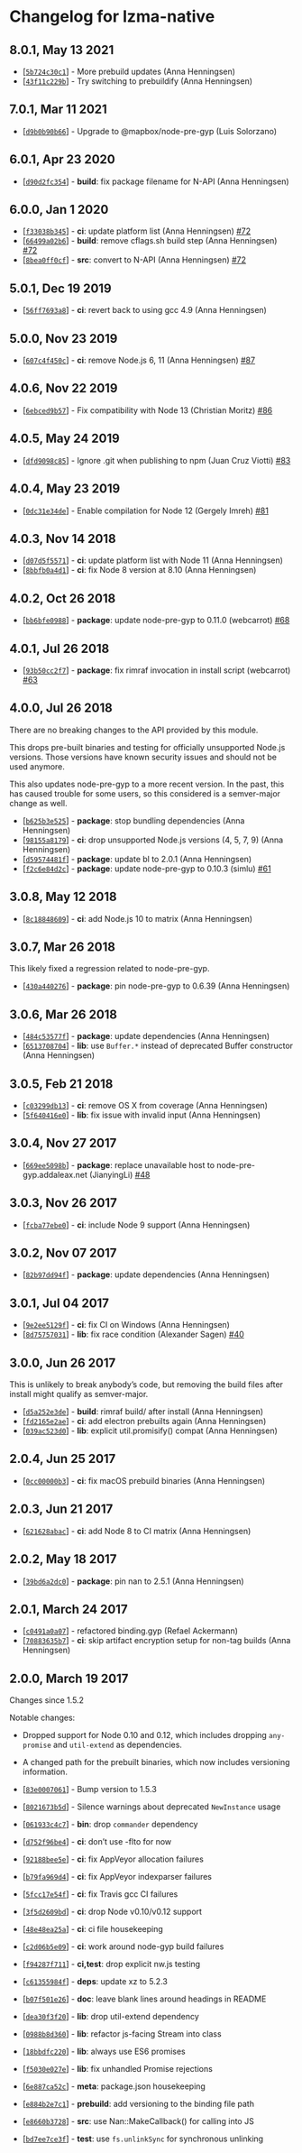 # Changelog for lzma-native

## 8.0.1, May 13 2021

* [[`5b724c30c1`](https://github.com/addaleax/lzma-native/commit/5b724c30c1)] - More prebuild updates (Anna Henningsen)
* [[`43f11c229b`](https://github.com/addaleax/lzma-native/commit/43f11c229b)] - Try switching to prebuildify (Anna Henningsen)

## 7.0.1, Mar 11 2021

* [[`d9b0b90b66`](https://github.com/addaleax/lzma-native/commit/d9b0b90b66)] - Upgrade to @mapbox/node-pre-gyp (Luis Solorzano)

## 6.0.1, Apr 23 2020

* [[`d90d2fc354`](https://github.com/addaleax/lzma-native/commit/d90d2fc354)] - **build**: fix package filename for N-API (Anna Henningsen)

## 6.0.0, Jan 1 2020

* [[`f33038b345`](https://github.com/addaleax/lzma-native/commit/f33038b345)] - **ci**: update platform list (Anna Henningsen) [#72](https://github.com/addaleax/lzma-native/pull/72)
* [[`66499a02b6`](https://github.com/addaleax/lzma-native/commit/66499a02b6)] - **build**: remove cflags.sh build step (Anna Henningsen) [#72](https://github.com/addaleax/lzma-native/pull/72)
* [[`8bea0ff0cf`](https://github.com/addaleax/lzma-native/commit/8bea0ff0cf)] - **src**: convert to N-API (Anna Henningsen) [#72](https://github.com/addaleax/lzma-native/pull/72)

## 5.0.1, Dec 19 2019

* [[`56ff7693a8`](https://github.com/addaleax/lzma-native/commit/56ff7693a8)] - **ci**: revert back to using gcc 4.9 (Anna Henningsen)

## 5.0.0, Nov 23 2019

* [[`607c4f450c`](https://github.com/addaleax/lzma-native/commit/607c4f450c)] - **ci**: remove Node.js 6, 11 (Anna Henningsen) [#87](https://github.com/addaleax/lzma-native/pull/87)

## 4.0.6, Nov 22 2019

* [[`6ebced9b57`](https://github.com/addaleax/lzma-native/commit/6ebced9b57)] - Fix compatibility with Node 13 (Christian Moritz) [#86](https://github.com/addaleax/lzma-native/pull/86)

## 4.0.5, May 24 2019

* [[`dfd9098c85`](https://github.com/addaleax/lzma-native/commit/dfd9098c85)] - Ignore .git when publishing to npm (Juan Cruz Viotti) [#83](https://github.com/addaleax/lzma-native/pull/83)

## 4.0.4, May 23 2019

* [[`0dc31e34de`](https://github.com/addaleax/lzma-native/commit/0dc31e34de)] - Enable compilation for Node 12 (Gergely Imreh) [#81](https://github.com/addaleax/lzma-native/pull/81)

## 4.0.3, Nov 14 2018

* [[`d07d5f5571`](https://github.com/addaleax/lzma-native/commit/d07d5f5571)] - **ci**: update platform list with Node 11 (Anna Henningsen)
* [[`8bbfb0a4d1`](https://github.com/addaleax/lzma-native/commit/8bbfb0a4d1)] - **ci**: fix Node 8 version at 8.10 (Anna Henningsen)

## 4.0.2, Oct 26 2018

* [[`bb6bfe0988`](https://github.com/addaleax/lzma-native/commit/bb6bfe0988)] - **package**: update node-pre-gyp to 0.11.0 (webcarrot) [#68](https://github.com/addaleax/lzma-native/pull/68)

## 4.0.1, Jul 26 2018

* [[`93b50cc2f7`](https://github.com/addaleax/lzma-native/commit/93b50cc2f7)] - **package**: fix rimraf invocation in install script (webcarrot) [#63](https://github.com/addaleax/lzma-native/pull/63)

## 4.0.0, Jul 26 2018

There are no breaking changes to the API provided by this module.

This drops pre-built binaries and testing for officially unsupported Node.js
versions. Those versions have known security issues and should not be used
anymore.

This also updates node-pre-gyp to a more recent version. In the past,
this has caused trouble for some users, so this considered
is a semver-major change as well.

* [[`b625b3e525`](https://github.com/addaleax/lzma-native/commit/b625b3e525)] - **package**: stop bundling dependencies (Anna Henningsen)
* [[`98155a8179`](https://github.com/addaleax/lzma-native/commit/98155a8179)] - **ci**: drop unsupported Node.js versions (4, 5, 7, 9) (Anna Henningsen)
* [[`d59574481f`](https://github.com/addaleax/lzma-native/commit/d59574481f)] - **package**: update bl to 2.0.1 (Anna Henningsen)
* [[`f2c6e84d2c`](https://github.com/addaleax/lzma-native/commit/f2c6e84d2c)] - **package**: update node-pre-gyp to 0.10.3 (simlu) [#61](https://github.com/addaleax/lzma-native/pull/61)

## 3.0.8, May 12 2018

* [[`8c18848609`](https://github.com/addaleax/lzma-native/commit/8c18848609)] - **ci**: add Node.js 10 to matrix (Anna Henningsen)

## 3.0.7, Mar 26 2018

This likely fixed a regression related to node-pre-gyp.

* [[`430a440276`](https://github.com/addaleax/lzma-native/commit/430a440276)] - **package**: pin node-pre-gyp to 0.6.39 (Anna Henningsen)

## 3.0.6, Mar 26 2018

* [[`484c53577f`](https://github.com/addaleax/lzma-native/commit/484c53577f)] - **package**: update dependencies (Anna Henningsen)
* [[`6513708704`](https://github.com/addaleax/lzma-native/commit/6513708704)] - **lib**: use `Buffer.*` instead of deprecated Buffer constructor (Anna Henningsen)

## 3.0.5, Feb 21 2018

* [[`c03299db13`](https://github.com/addaleax/lzma-native/commit/c03299db13)] - **ci**: remove OS X from coverage (Anna Henningsen)
* [[`5f640416e0`](https://github.com/addaleax/lzma-native/commit/5f640416e0)] - **lib**: fix issue with invalid input (Anna Henningsen)

## 3.0.4, Nov 27 2017

* [[`669ee5098b`](https://github.com/addaleax/lzma-native/commit/669ee5098b)] - **package**: replace unavailable host to node-pre-gyp.addaleax.net (JianyingLi) [#48](https://github.com/addaleax/lzma-native/pull/48)

## 3.0.3, Nov 26 2017

* [[`fcba77ebe0`](https://github.com/addaleax/lzma-native/commit/fcba77ebe0)] - **ci**: include Node 9 support (Anna Henningsen)

## 3.0.2, Nov 07 2017

* [[`82b97dd94f`](https://github.com/addaleax/lzma-native/commit/82b97dd94f)] - **package**: update dependencies (Anna Henningsen)

## 3.0.1, Jul 04 2017

* [[`9e2ee5129f`](https://github.com/addaleax/lzma-native/commit/9e2ee5129f)] - **ci**: fix CI on Windows (Anna Henningsen)
* [[`8d75757031`](https://github.com/addaleax/lzma-native/commit/8d75757031)] - **lib**: fix race condition (Alexander Sagen) [#40](https://github.com/addaleax/lzma-native/pull/40)

## 3.0.0, Jun 26 2017

This is unlikely to break anybody’s code, but removing the build files after install might qualify as semver-major.

* [[`d5a252e3de`](https://github.com/addaleax/lzma-native/commit/d5a252e3de)] - **build**: rimraf build/ after install (Anna Henningsen)
* [[`fd2165e2ae`](https://github.com/addaleax/lzma-native/commit/fd2165e2ae)] - **ci**: add electron prebuilts again (Anna Henningsen)
* [[`039ac523d0`](https://github.com/addaleax/lzma-native/commit/039ac523d0)] - **lib**: explicit util.promisify() compat (Anna Henningsen)

## 2.0.4, Jun 25 2017

* [[`0cc00000b3`](https://github.com/addaleax/lzma-native/commit/0cc00000b3)] - **ci**: fix macOS prebuild binaries (Anna Henningsen)

## 2.0.3, Jun 21 2017

* [[`621628abac`](https://github.com/addaleax/lzma-native/commit/621628abac)] - **ci**: add Node 8 to CI matrix (Anna Henningsen)

## 2.0.2, May 18 2017

* [[`39bd6a2dc0`](https://github.com/addaleax/lzma-native/commit/39bd6a2dc0)] - **package**: pin nan to 2.5.1 (Anna Henningsen)

## 2.0.1, March 24 2017

* [[`c0491a0a07`](https://github.com/addaleax/lzma-native/commit/c0491a0a07)] - refactored binding.gyp (Refael Ackermann)
* [[`70883635b7`](https://github.com/addaleax/lzma-native/commit/70883635b7)] - **ci**: skip artifact encryption setup for non-tag builds (Anna Henningsen)

## 2.0.0, March 19 2017

Changes since 1.5.2

Notable changes:

* Dropped support for Node 0.10 and 0.12, which includes dropping `any-promise` and `util-extend` as dependencies.
* A changed path for the prebuilt binaries, which now includes versioning information.

* [[`83e0007061`](https://github.com/addaleax/lzma-native/commit/83e0007061)] - Bump version to 1.5.3
* [[`8021673b5d`](https://github.com/addaleax/lzma-native/commit/8021673b5d)] - Silence warnings about deprecated `NewInstance` usage
* [[`061933c4c7`](https://github.com/addaleax/lzma-native/commit/061933c4c7)] - **bin**: drop `commander` dependency
* [[`d752f96be4`](https://github.com/addaleax/lzma-native/commit/d752f96be4)] - **ci**: don’t use -flto for now
* [[`92188bee5e`](https://github.com/addaleax/lzma-native/commit/92188bee5e)] - **ci**: fix AppVeyor allocation failures
* [[`b79fa969d4`](https://github.com/addaleax/lzma-native/commit/b79fa969d4)] - **ci**: fix AppVeyor indexparser failures
* [[`5fcc17e54f`](https://github.com/addaleax/lzma-native/commit/5fcc17e54f)] - **ci**: fix Travis gcc CI failures
* [[`3f5d2609bd`](https://github.com/addaleax/lzma-native/commit/3f5d2609bd)] - **ci**: drop Node v0.10/v0.12 support
* [[`48e48ea25a`](https://github.com/addaleax/lzma-native/commit/48e48ea25a)] - **ci**: ci file housekeeping
* [[`c2d06b5e09`](https://github.com/addaleax/lzma-native/commit/c2d06b5e09)] - **ci**: work around node-gyp build failures
* [[`f94287f711`](https://github.com/addaleax/lzma-native/commit/f94287f711)] - **ci,test**: drop explicit nw.js testing
* [[`c61355984f`](https://github.com/addaleax/lzma-native/commit/c61355984f)] - **deps**: update xz to 5.2.3
* [[`b07f501e26`](https://github.com/addaleax/lzma-native/commit/b07f501e26)] - **doc**: leave blank lines around headings in README
* [[`dea30f3f20`](https://github.com/addaleax/lzma-native/commit/dea30f3f20)] - **lib**: drop util-extend dependency
* [[`0988b8d360`](https://github.com/addaleax/lzma-native/commit/0988b8d360)] - **lib**: refactor js-facing Stream into class
* [[`18bbdfc220`](https://github.com/addaleax/lzma-native/commit/18bbdfc220)] - **lib**: always use ES6 promises
* [[`f5030e027e`](https://github.com/addaleax/lzma-native/commit/f5030e027e)] - **lib**: fix unhandled Promise rejections
* [[`6e887ca52c`](https://github.com/addaleax/lzma-native/commit/6e887ca52c)] - **meta**: package.json housekeeping
* [[`e884b2e7c1`](https://github.com/addaleax/lzma-native/commit/e884b2e7c1)] - **prebuild**: add versioning to the binding file path
* [[`e8660b3728`](https://github.com/addaleax/lzma-native/commit/e8660b3728)] - **src**: use Nan::MakeCallback() for calling into JS
* [[`bd7ee7ce3f`](https://github.com/addaleax/lzma-native/commit/bd7ee7ce3f)] - **test**: use `fs.unlinkSync` for synchronous unlinking

